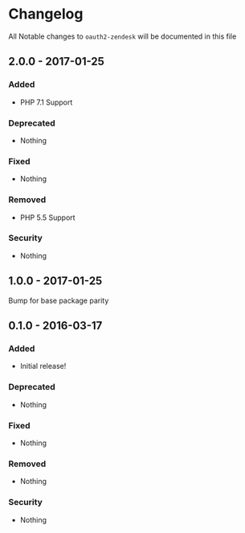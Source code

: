 # Changelog
All Notable changes to `oauth2-zendesk` will be documented in this file

## 2.0.0 - 2017-01-25

### Added
- PHP 7.1 Support

### Deprecated
- Nothing

### Fixed
- Nothing

### Removed
- PHP 5.5 Support

### Security
- Nothing

## 1.0.0 - 2017-01-25

Bump for base package parity

## 0.1.0 - 2016-03-17

### Added
- Initial release!

### Deprecated
- Nothing

### Fixed
- Nothing

### Removed
- Nothing

### Security
- Nothing
